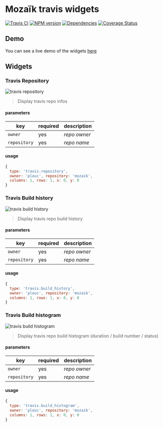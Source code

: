 # Mozaïk travis widgets

[![Travis CI][travis-image]][travis-url]
[![NPM version][npm-image]][npm-url]
[![Dependencies][gemnasium-image]][gemnasium-url]
[![Coverage Status][coveralls-image]][coveralls-url]


## Demo

You can see a live demo of the widgets [here](http://mozaik-travis.herokuapp.com/)

## Widgets

### Travis Repository

![travis repository](https://raw.githubusercontent.com/plouc/mozaik-ext-travis/master/preview/travis.repository.png)

> Display travis repo infos

#### parameters

key          | required | description
-------------|----------|---------------
`owner`      | yes      | *repo owner*
`repository` | yes      | *repo name*

#### usage

```javascript
{
  type: 'travis.repository',
  owner: 'plouc', repository: 'mozaik',
  columns: 1, rows: 1, x: 0, y: 0
}
```



### Travis Build history

![travis build history](https://raw.githubusercontent.com/plouc/mozaik-ext-travis/master/preview/travis.build_history.png)

> Display travis repo build history

#### parameters

key          | required | description
-------------|----------|---------------
`owner`      | yes      | *repo owner*
`repository` | yes      | *repo name*

#### usage

```javascript
{
  type: 'travis.build_history',
  owner: 'plouc', repository: 'mozaik',
  columns: 1, rows: 1, x: 0, y: 0
}
```



### Travis Build histogram

![travis build histogram](https://raw.githubusercontent.com/plouc/mozaik-ext-travis/master/preview/travis.build_histogram.png)

> Display travis repo build histogram (duration / build number / status)

#### parameters

key          | required | description
-------------|----------|---------------
`owner`      | yes      | *repo owner*
`repository` | yes      | *repo name*

#### usage

```javascript
{
  type: 'travis.build_histogram',
  owner: 'plouc', repository: 'mozaik',
  columns: 1, rows: 1, x: 0, y: 0
}
```


[travis-image]: https://img.shields.io/travis/plouc/mozaik-ext-travis.svg?style=flat-square
[travis-url]: https://travis-ci.org/plouc/mozaik-ext-travis
[npm-image]: https://img.shields.io/npm/v/mozaik-ext-travis.svg?style=flat-square
[npm-url]: https://www.npmjs.com/package/mozaik-ext-travis
[gemnasium-image]: https://img.shields.io/gemnasium/plouc/mozaik-ext-travis.svg?style=flat-square
[gemnasium-url]: https://gemnasium.com/plouc/mozaik-ext-travis
[coveralls-image]: https://img.shields.io/coveralls/plouc/mozaik-ext-travis/master.svg?style=flat-square
[coveralls-url]: https://coveralls.io/github/plouc/mozaik-ext-travis?branch=master